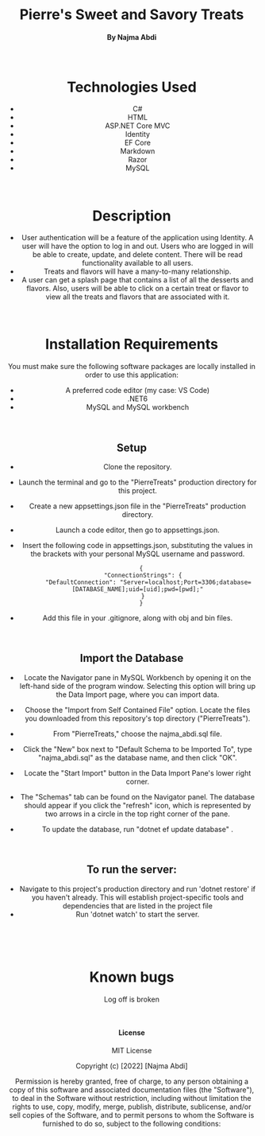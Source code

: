 # <div align="center"> **Pierre's Sweet and Savory Treats**</div>

#### <div align="center"> By Najma Abdi </div>  
<p>&nbsp;</p>

# <div align="center"> Technologies Used
- <div align="center">C#
- <div align="center">HTML
- <div align="center">ASP.NET Core MVC
- <div align="center">Identity
- <div align="center">EF Core
- <div align="center">Markdown
- <div align="center">Razor
- <div align="center">MySQL

<p>&nbsp;</p>

# <div align="center"> Description </div>
<div align="center"> 

- User authentication will be a feature of the application using Identity. A user will have the option to log in and out. Users who are logged in will be able to create, update, and delete content. There will be read functionality available to all users.
- Treats and flavors will have a many-to-many relationship.
- A user can get a splash page that contains a list of all the desserts and flavors. Also, users will be able to click on a certain treat or flavor to view all the treats and flavors that are associated with it.


<p>&nbsp;</p>


# <div align="center">Installation Requirements 
You must make sure the following software packages are locally installed in order to use this application:
- A preferred code editor (my case: VS Code)
- .NET6
- MySQL and MySQL workbench


<p>&nbsp;</p>

## <div align="center"> Setup

- Clone the repository.
- Launch the terminal and go to the "PierreTreats" production directory for this project.
- Create a new appsettings.json file in the "PierreTreats" production directory.
- Launch a code editor, then go to appsettings.json.
- Insert the following code in appsettings.json, substituting the values in the brackets with your personal MySQL username and password.

        {
         "ConnectionStrings": {
            "DefaultConnection": "Server=localhost;Port=3306;database=[DATABASE_NAME];uid=[uid];pwd=[pwd];"
         }
        }
- Add this file in your .gitignore, along with obj and bin files.


<p>&nbsp;</p>

## Import the Database

- Locate the Navigator pane in MySQL Workbench by opening it on the left-hand side of the program window. Selecting this option will bring up the Data Import page, where you can import data.
- Choose the "Import from Self Contained File" option. Locate the files you downloaded from this repository's top directory ("PierreTreats").
- From "PierreTreats," choose the najma_abdi.sql file.
- Click the "New" box next to "Default Schema to be Imported To", type "najma_abdi.sql" as the database name, and then click "OK".
- Locate the "Start Import" button in the Data Import Pane's lower right corner.
- The "Schemas" tab can be found on the Navigator panel. The database should appear if you click the "refresh" icon, which is represented by two arrows in a circle in the top right corner of the pane.

- To update the database, run "dotnet ef update database" .


<p>&nbsp;</p>

## To run the server:
- Navigate to this project's production directory and run 'dotnet restore' if you haven't already. This will establish project-specific tools and dependencies that are listed in the project file
- Run 'dotnet watch' to start the server.

<p>&nbsp;</p>
<p>&nbsp;</p>


# <div align="center"> Known bugs </div>
Log off is broken
<p>&nbsp;</p>

#### License

MIT License

Copyright (c) [2022] [Najma Abdi]

Permission is hereby granted, free of charge, to any person obtaining a copy
of this software and associated documentation files (the "Software"), to deal
in the Software without restriction, including without limitation the rights
to use, copy, modify, merge, publish, distribute, sublicense, and/or sell
copies of the Software, and to permit persons to whom the Software is
furnished to do so, subject to the following conditions: